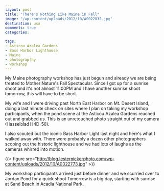 ```yaml
---
layout: post
title: "There's Nothing Like Maine in Fall"
image: "/wp-content/uploads/2012/10/A0022832.jpg"
destination: usa
comments: true
categories:

tags:
- Asticou Azalea Gardens
- Bass Harbor Lighthouse
- Maine
- photograp[hy
- workshop
---
```

My Maine photography workshop has just begun and already we are being treated to Mother Nature's Fall Spectacular. Since I got up for a sunrise shoot and it's not almost 11:00PM and I have another sunrise shoot tomorrow, this will have to be short.

My wife and I were driving past North East Harbor on Mt. Desert Island, doing a last minute check on sites where I plan on taking my workshop participants, when the pond scene at the Asticou Azalea Gardens reached out and grabbed us. This is an unretouched photo straight out of my camera (Hasselblad H4D-50).

I also scouted out the iconic Bass Harbor Light last night and here's what I walked away with. There were probably a dozen other photographers scoping out the historic lighthouse and we had lots of laughs as the cameras whirred into motion.

{{< figure src="http://blog.lesterpickerphoto.com/wp-content/uploads/2012/10/A0022773.jpg" >}}

My workshop participants arrived just before dinner and we scurried over to Jordan Pond for a quick shoot Tomorrow is a big day, starting with sunrise at Sand Beach in Acadia National Park.